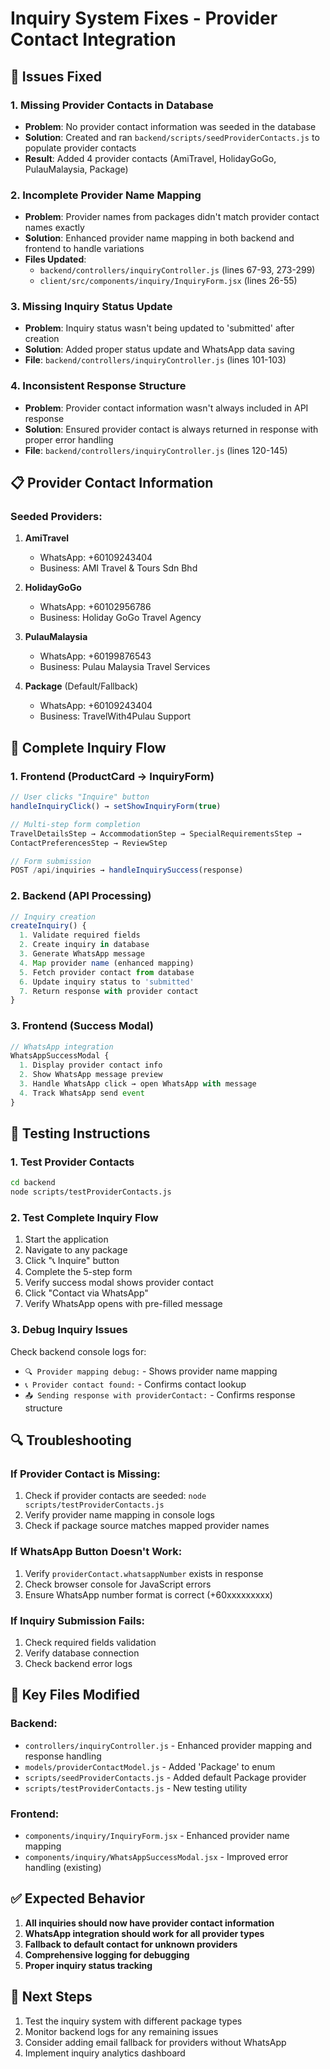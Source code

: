 # Inquiry System Fixes - Provider Contact Integration

## 🔧 Issues Fixed

### 1. **Missing Provider Contacts in Database**
- **Problem**: No provider contact information was seeded in the database
- **Solution**: Created and ran `backend/scripts/seedProviderContacts.js` to populate provider contacts
- **Result**: Added 4 provider contacts (AmiTravel, HolidayGoGo, PulauMalaysia, Package)

### 2. **Incomplete Provider Name Mapping**
- **Problem**: Provider names from packages didn't match provider contact names exactly
- **Solution**: Enhanced provider name mapping in both backend and frontend to handle variations
- **Files Updated**:
  - `backend/controllers/inquiryController.js` (lines 67-93, 273-299)
  - `client/src/components/inquiry/InquiryForm.jsx` (lines 26-55)

### 3. **Missing Inquiry Status Update**
- **Problem**: Inquiry status wasn't being updated to 'submitted' after creation
- **Solution**: Added proper status update and WhatsApp data saving
- **File**: `backend/controllers/inquiryController.js` (lines 101-103)

### 4. **Inconsistent Response Structure**
- **Problem**: Provider contact information wasn't always included in API response
- **Solution**: Ensured provider contact is always returned in response with proper error handling
- **File**: `backend/controllers/inquiryController.js` (lines 120-145)

## 📋 Provider Contact Information

### Seeded Providers:
1. **AmiTravel**
   - WhatsApp: +60109243404
   - Business: AMI Travel & Tours Sdn Bhd

2. **HolidayGoGo**
   - WhatsApp: +60102956786
   - Business: Holiday GoGo Travel Agency

3. **PulauMalaysia**
   - WhatsApp: +60199876543
   - Business: Pulau Malaysia Travel Services

4. **Package** (Default/Fallback)
   - WhatsApp: +60109243404
   - Business: TravelWith4Pulau Support

## 🔄 Complete Inquiry Flow

### 1. **Frontend (ProductCard → InquiryForm)**
```javascript
// User clicks "Inquire" button
handleInquiryClick() → setShowInquiryForm(true)

// Multi-step form completion
TravelDetailsStep → AccommodationStep → SpecialRequirementsStep → 
ContactPreferencesStep → ReviewStep

// Form submission
POST /api/inquiries → handleInquirySuccess(response)
```

### 2. **Backend (API Processing)**
```javascript
// Inquiry creation
createInquiry() {
  1. Validate required fields
  2. Create inquiry in database
  3. Generate WhatsApp message
  4. Map provider name (enhanced mapping)
  5. Fetch provider contact from database
  6. Update inquiry status to 'submitted'
  7. Return response with provider contact
}
```

### 3. **Frontend (Success Modal)**
```javascript
// WhatsApp integration
WhatsAppSuccessModal {
  1. Display provider contact info
  2. Show WhatsApp message preview
  3. Handle WhatsApp click → open WhatsApp with message
  4. Track WhatsApp send event
}
```

## 🧪 Testing Instructions

### 1. **Test Provider Contacts**
```bash
cd backend
node scripts/testProviderContacts.js
```

### 2. **Test Complete Inquiry Flow**
1. Start the application
2. Navigate to any package
3. Click "📞 Inquire" button
4. Complete the 5-step form
5. Verify success modal shows provider contact
6. Click "Contact via WhatsApp"
7. Verify WhatsApp opens with pre-filled message

### 3. **Debug Inquiry Issues**
Check backend console logs for:
- `🔍 Provider mapping debug:` - Shows provider name mapping
- `📞 Provider contact found:` - Confirms contact lookup
- `📤 Sending response with providerContact:` - Confirms response structure

## 🔍 Troubleshooting

### If Provider Contact is Missing:
1. Check if provider contacts are seeded: `node scripts/testProviderContacts.js`
2. Verify provider name mapping in console logs
3. Check if package source matches mapped provider names

### If WhatsApp Button Doesn't Work:
1. Verify `providerContact.whatsappNumber` exists in response
2. Check browser console for JavaScript errors
3. Ensure WhatsApp number format is correct (+60xxxxxxxxx)

### If Inquiry Submission Fails:
1. Check required fields validation
2. Verify database connection
3. Check backend error logs

## 📁 Key Files Modified

### Backend:
- `controllers/inquiryController.js` - Enhanced provider mapping and response handling
- `models/providerContactModel.js` - Added 'Package' to enum
- `scripts/seedProviderContacts.js` - Added default Package provider
- `scripts/testProviderContacts.js` - New testing utility

### Frontend:
- `components/inquiry/InquiryForm.jsx` - Enhanced provider name mapping
- `components/inquiry/WhatsAppSuccessModal.jsx` - Improved error handling (existing)

## ✅ Expected Behavior

1. **All inquiries should now have provider contact information**
2. **WhatsApp integration should work for all provider types**
3. **Fallback to default contact for unknown providers**
4. **Comprehensive logging for debugging**
5. **Proper inquiry status tracking**

## 🚀 Next Steps

1. Test the inquiry system with different package types
2. Monitor backend logs for any remaining issues
3. Consider adding email fallback for providers without WhatsApp
4. Implement inquiry analytics dashboard
